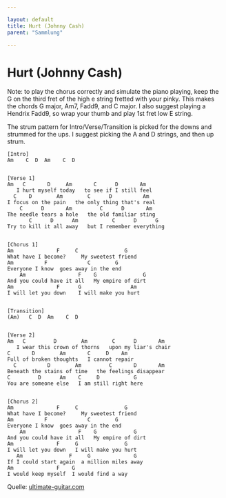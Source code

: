 ```yaml
---

layout: default
title: Hurt (Johnny Cash)
parent: "Sammlung"

---
```


# Hurt (Johnny Cash)

Note: to play the chorus correctly and simulate the piano playing, keep the G on the third fret of the
high e string fretted with your pinky. This makes the chords G major, Am7, Fadd9, and C major.
I also suggest playing a Hendrix Fadd9, so wrap your thumb and play 1st fret low E string.

The strum pattern for Intro/Verse/Transition is picked for the downs and strummed for the ups.
I suggest picking the A and D strings, and then up strum.

```
[Intro]
Am    C  D  Am    C  D


[Verse 1]
Am   C       D     Am       C      D       Am
   I hurt myself today   to see if I still feel
  C    D        Am        C      D          Am
I focus on the pain   the only thing that's real
    C      D       Am         C      D       Am
The needle tears a hole   the old familiar sting
       C      D      Am           C      D      G
Try to kill it all away   but I remember everything


[Chorus 1]
Am              F     C               G
What have I become?     My sweetest friend
Am          F             C        G
Everyone I know  goes away in the end
    Am                 F    G               G
And you could have it all   My empire of dirt
Am              F      G                Am
I will let you down    I will make you hurt


[Transition]
(Am)   C  D  Am    C  D


[Verse 2]
Am   C         D        Am        C      D       Am
   I wear this crown of thorns   upon my liar's chair
C       D        Am       C     D    Am
Full of broken thoughts   I cannot repair
  C          D        Am         C       D       Am
Beneath the stains of time   the feelings disappear
C         D      Am    C     D           G
You are someone else   I am still right here


[Chorus 2]
Am              F     C               G
What have I become?     My sweetest friend
Am          F             C        G
Everyone I know  goes away in the end
    Am                 F    G            G
And you could have it all   My empire of dirt
Am              F     G               G
I will let you down   I will make you hurt
   Am               F     G              G
If I could start again  a million miles away
Am              F    G
I would keep myself  I would find a way

```

Quelle: [ultimate-guitar.com](https://tabs.ultimate-guitar.com/tab/johnny-cash/hurt-chords-89849)

